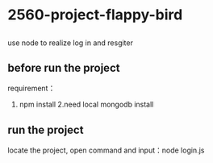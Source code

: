 # 2560-project-flappy-bird
## 
use node to realize log in and resgiter

## before run the project
requirement：
1. npm install
2.need local mongodb install

## run the project
locate the project, open command and input：node login.js
